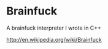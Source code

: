 Brainfuck
=========

A brainfuck interpreter I wrote in C++

http://en.wikipedia.org/wiki/Brainfuck
